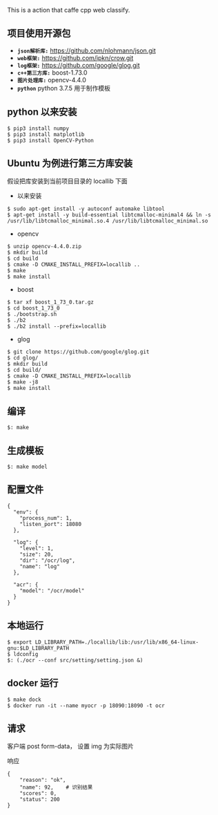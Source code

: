 This is a action that caffe cpp web classify.

## 项目使用开源包
 
- **`json解析库:`**  https://github.com/nlohmann/json.git
- **`web框架:`** https://github.com/ipkn/crow.git
- **`log框架:`** https://github.com/google/glog.git
- **`c++第三方库:`** boost-1.73.0
- **`图片处理库:`** opencv-4.4.0
- **`python`** python 3.7.5 用于制作模板

## python 以来安装

```
$ pip3 install numpy
$ pip3 install matplotlib
$ pip3 install OpenCV-Python
```

## Ubuntu 为例进行第三方库安装

假设把库安装到当前项目目录的 locallib 下面

- 以来安装

```
$ sudo apt-get install -y autoconf automake libtool
$ apt-get install -y build-essential libtcmalloc-minimal4 && ln -s /usr/lib/libtcmalloc_minimal.so.4 /usr/lib/libtcmalloc_minimal.so
```

- opencv

```
$ unzip opencv-4.4.0.zip
$ mkdir build
$ cd build
$ cmake -D CMAKE_INSTALL_PREFIX=locallib ..
$ make 
$ make install
```

- boost

```
$ tar xf boost_1_73_0.tar.gz
$ cd boost_1_73_0
$ ./bootstrap.sh
$ ./b2
$ ./b2 install --prefix=locallib
```

- glog

```
$ git clone https://github.com/google/glog.git
$ cd glog/
$ mkdir build
$ cd build/
$ cmake -D CMAKE_INSTALL_PREFIX=locallib
$ make -j8
$ make install
```


## 编译

```
$: make
```

## 生成模板

```
$: make model
```

## 配置文件

```
{
  "env": {
    "process_num": 1,
    "listen_port": 18080
  },

  "log": {
    "level": 1,
    "size": 20,
    "dir": "/ocr/log",
    "name": "log"
  },

  "acr": {
    "model": "/ocr/model"
  }
}
```

## 本地运行

```
$ export LD_LIBRARY_PATH=./locallib/lib:/usr/lib/x86_64-linux-gnu:$LD_LIBRARY_PATH
$ ldconfig
$: (./ocr --conf src/setting/setting.json &)
```

## docker 运行

```
$ make dock
$ docker run -it --name myocr -p 18090:18090 -t ocr
```

## 请求

客户端 post form-data， 设置 img 为实际图片

响应

```
{
    "reason": "ok",
    "name": 92,    # 识别结果
    "scores": 0,
    "status": 200
}
```


